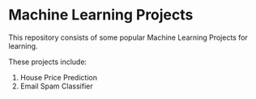 # Machine Learning Projects
This repository consists of some popular Machine Learning Projects for learning.

These projects include:
1. House Price Prediction
2. Email Spam Classifier
